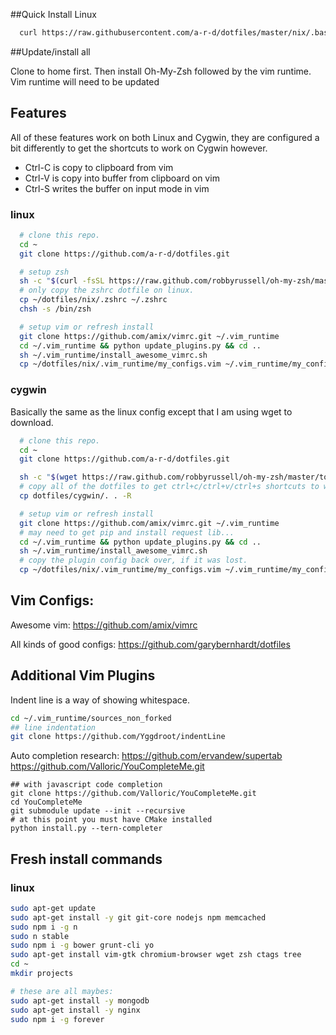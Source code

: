 ##Quick Install Linux

```bash
  curl https://raw.githubusercontent.com/a-r-d/dotfiles/master/nix/.bash_profile > ~/.bash_profile && source ~/.bash_profile
```

##Update/install all

Clone to home first. Then install Oh-My-Zsh followed by the vim runtime. Vim runtime will need to be updated

## Features

All of these features work on both Linux and Cygwin, they are configured a bit differently to get the shortcuts to work on Cygwin however.

 - Ctrl-C is copy to clipboard from vim
 - Ctrl-V is copy into buffer from clipboard on vim
 - Ctrl-S writes the buffer on input mode in vim


### linux
```bash
  # clone this repo.
  cd ~
  git clone https://github.com/a-r-d/dotfiles.git

  # setup zsh
  sh -c "$(curl -fsSL https://raw.github.com/robbyrussell/oh-my-zsh/master/tools/install.sh)"
  # only copy the zshrc dotfile on linux.
  cp ~/dotfiles/nix/.zshrc ~/.zshrc  
  chsh -s /bin/zsh

  # setup vim or refresh install
  git clone https://github.com/amix/vimrc.git ~/.vim_runtime
  cd ~/.vim_runtime && python update_plugins.py && cd ..
  sh ~/.vim_runtime/install_awesome_vimrc.sh
  cp ~/dotfiles/nix/.vim_runtime/my_configs.vim ~/.vim_runtime/my_configs.vim

```


### cygwin

Basically the same as the linux config except that I am using wget to download.

```bash
  # clone this repo.
  cd ~
  git clone https://github.com/a-r-d/dotfiles.git

  sh -c "$(wget https://raw.github.com/robbyrussell/oh-my-zsh/master/tools/install.sh -O -)"
  # copy all of the dotfiles to get ctrl+c/ctrl+v/ctrl+s shortcuts to work.
  cp dotfiles/cygwin/. . -R

  # setup vim or refresh install
  git clone https://github.com/amix/vimrc.git ~/.vim_runtime
  # may need to get pip and install request lib...
  cd ~/.vim_runtime && python update_plugins.py && cd ..
  sh ~/.vim_runtime/install_awesome_vimrc.sh
  # copy the plugin config back over, if it was lost.
  cp ~/dotfiles/nix/.vim_runtime/my_configs.vim ~/.vim_runtime/my_configs.vim

```


## Vim Configs:

Awesome vim:
https://github.com/amix/vimrc

All kinds of good configs:
https://github.com/garybernhardt/dotfiles


## Additional Vim Plugins

Indent line is a way of showing whitespace.

```bash
cd ~/.vim_runtime/sources_non_forked
## line indentation
git clone https://github.com/Yggdroot/indentLine
```

Auto completion research:
https://github.com/ervandew/supertab
https://github.com/Valloric/YouCompleteMe.git

```
## with javascript code completion
git clone https://github.com/Valloric/YouCompleteMe.git
cd YouCompleteMe
git submodule update --init --recursive  
# at this point you must have CMake installed
python install.py --tern-completer
```


## Fresh install commands

### linux

```bash
sudo apt-get update
sudo apt-get install -y git git-core nodejs npm memcached
sudo npm i -g n
sudo n stable
sudo npm i -g bower grunt-cli yo
sudo apt-get install vim-gtk chromium-browser wget zsh ctags tree
cd ~
mkdir projects

# these are all maybes:
sudo apt-get install -y mongodb
sudo apt-get install -y nginx
sudo npm i -g forever

```
